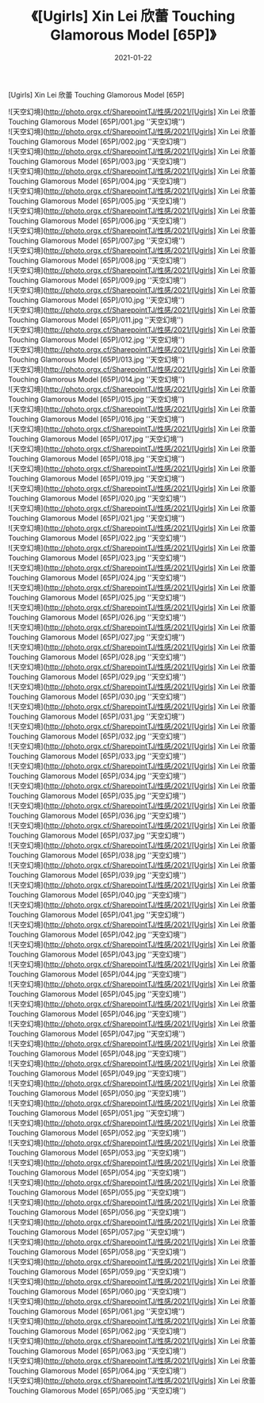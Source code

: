 ﻿---
layout: post
title:  《[Ugirls] Xin Lei 欣蕾 Touching Glamorous Model [65P]》
date:   2021-01-22
img: http://photo.orgx.cf/SharepointTJ/性感/2021/[Ugirls] Xin Lei 欣蕾 Touching Glamorous Model [65P]/000.jpg
categories: [美女, 性感, 泳衣]
---

[Ugirls] Xin Lei 欣蕾 Touching Glamorous Model [65P]



![天空幻境](http://photo.orgx.cf/SharepointTJ/性感/2021/[Ugirls] Xin Lei 欣蕾 Touching Glamorous Model [65P]/001.jpg ''天空幻境'') <br>
![天空幻境](http://photo.orgx.cf/SharepointTJ/性感/2021/[Ugirls] Xin Lei 欣蕾 Touching Glamorous Model [65P]/002.jpg ''天空幻境'') <br>
![天空幻境](http://photo.orgx.cf/SharepointTJ/性感/2021/[Ugirls] Xin Lei 欣蕾 Touching Glamorous Model [65P]/003.jpg ''天空幻境'') <br>
![天空幻境](http://photo.orgx.cf/SharepointTJ/性感/2021/[Ugirls] Xin Lei 欣蕾 Touching Glamorous Model [65P]/004.jpg ''天空幻境'') <br>
![天空幻境](http://photo.orgx.cf/SharepointTJ/性感/2021/[Ugirls] Xin Lei 欣蕾 Touching Glamorous Model [65P]/005.jpg ''天空幻境'') <br>
![天空幻境](http://photo.orgx.cf/SharepointTJ/性感/2021/[Ugirls] Xin Lei 欣蕾 Touching Glamorous Model [65P]/006.jpg ''天空幻境'') <br>
![天空幻境](http://photo.orgx.cf/SharepointTJ/性感/2021/[Ugirls] Xin Lei 欣蕾 Touching Glamorous Model [65P]/007.jpg ''天空幻境'') <br>
![天空幻境](http://photo.orgx.cf/SharepointTJ/性感/2021/[Ugirls] Xin Lei 欣蕾 Touching Glamorous Model [65P]/008.jpg ''天空幻境'') <br>
![天空幻境](http://photo.orgx.cf/SharepointTJ/性感/2021/[Ugirls] Xin Lei 欣蕾 Touching Glamorous Model [65P]/009.jpg ''天空幻境'') <br>
![天空幻境](http://photo.orgx.cf/SharepointTJ/性感/2021/[Ugirls] Xin Lei 欣蕾 Touching Glamorous Model [65P]/010.jpg ''天空幻境'') <br>
![天空幻境](http://photo.orgx.cf/SharepointTJ/性感/2021/[Ugirls] Xin Lei 欣蕾 Touching Glamorous Model [65P]/011.jpg ''天空幻境'') <br>
![天空幻境](http://photo.orgx.cf/SharepointTJ/性感/2021/[Ugirls] Xin Lei 欣蕾 Touching Glamorous Model [65P]/012.jpg ''天空幻境'') <br>
![天空幻境](http://photo.orgx.cf/SharepointTJ/性感/2021/[Ugirls] Xin Lei 欣蕾 Touching Glamorous Model [65P]/013.jpg ''天空幻境'') <br>
![天空幻境](http://photo.orgx.cf/SharepointTJ/性感/2021/[Ugirls] Xin Lei 欣蕾 Touching Glamorous Model [65P]/014.jpg ''天空幻境'') <br>
![天空幻境](http://photo.orgx.cf/SharepointTJ/性感/2021/[Ugirls] Xin Lei 欣蕾 Touching Glamorous Model [65P]/015.jpg ''天空幻境'') <br>
![天空幻境](http://photo.orgx.cf/SharepointTJ/性感/2021/[Ugirls] Xin Lei 欣蕾 Touching Glamorous Model [65P]/016.jpg ''天空幻境'') <br>
![天空幻境](http://photo.orgx.cf/SharepointTJ/性感/2021/[Ugirls] Xin Lei 欣蕾 Touching Glamorous Model [65P]/017.jpg ''天空幻境'') <br>
![天空幻境](http://photo.orgx.cf/SharepointTJ/性感/2021/[Ugirls] Xin Lei 欣蕾 Touching Glamorous Model [65P]/018.jpg ''天空幻境'') <br>
![天空幻境](http://photo.orgx.cf/SharepointTJ/性感/2021/[Ugirls] Xin Lei 欣蕾 Touching Glamorous Model [65P]/019.jpg ''天空幻境'') <br>
![天空幻境](http://photo.orgx.cf/SharepointTJ/性感/2021/[Ugirls] Xin Lei 欣蕾 Touching Glamorous Model [65P]/020.jpg ''天空幻境'') <br>
![天空幻境](http://photo.orgx.cf/SharepointTJ/性感/2021/[Ugirls] Xin Lei 欣蕾 Touching Glamorous Model [65P]/021.jpg ''天空幻境'') <br>
![天空幻境](http://photo.orgx.cf/SharepointTJ/性感/2021/[Ugirls] Xin Lei 欣蕾 Touching Glamorous Model [65P]/022.jpg ''天空幻境'') <br>
![天空幻境](http://photo.orgx.cf/SharepointTJ/性感/2021/[Ugirls] Xin Lei 欣蕾 Touching Glamorous Model [65P]/023.jpg ''天空幻境'') <br>
![天空幻境](http://photo.orgx.cf/SharepointTJ/性感/2021/[Ugirls] Xin Lei 欣蕾 Touching Glamorous Model [65P]/024.jpg ''天空幻境'') <br>
![天空幻境](http://photo.orgx.cf/SharepointTJ/性感/2021/[Ugirls] Xin Lei 欣蕾 Touching Glamorous Model [65P]/025.jpg ''天空幻境'') <br>
![天空幻境](http://photo.orgx.cf/SharepointTJ/性感/2021/[Ugirls] Xin Lei 欣蕾 Touching Glamorous Model [65P]/026.jpg ''天空幻境'') <br>
![天空幻境](http://photo.orgx.cf/SharepointTJ/性感/2021/[Ugirls] Xin Lei 欣蕾 Touching Glamorous Model [65P]/027.jpg ''天空幻境'') <br>
![天空幻境](http://photo.orgx.cf/SharepointTJ/性感/2021/[Ugirls] Xin Lei 欣蕾 Touching Glamorous Model [65P]/028.jpg ''天空幻境'') <br>
![天空幻境](http://photo.orgx.cf/SharepointTJ/性感/2021/[Ugirls] Xin Lei 欣蕾 Touching Glamorous Model [65P]/029.jpg ''天空幻境'') <br>
![天空幻境](http://photo.orgx.cf/SharepointTJ/性感/2021/[Ugirls] Xin Lei 欣蕾 Touching Glamorous Model [65P]/030.jpg ''天空幻境'') <br>
![天空幻境](http://photo.orgx.cf/SharepointTJ/性感/2021/[Ugirls] Xin Lei 欣蕾 Touching Glamorous Model [65P]/031.jpg ''天空幻境'') <br>
![天空幻境](http://photo.orgx.cf/SharepointTJ/性感/2021/[Ugirls] Xin Lei 欣蕾 Touching Glamorous Model [65P]/032.jpg ''天空幻境'') <br>
![天空幻境](http://photo.orgx.cf/SharepointTJ/性感/2021/[Ugirls] Xin Lei 欣蕾 Touching Glamorous Model [65P]/033.jpg ''天空幻境'') <br>
![天空幻境](http://photo.orgx.cf/SharepointTJ/性感/2021/[Ugirls] Xin Lei 欣蕾 Touching Glamorous Model [65P]/034.jpg ''天空幻境'') <br>
![天空幻境](http://photo.orgx.cf/SharepointTJ/性感/2021/[Ugirls] Xin Lei 欣蕾 Touching Glamorous Model [65P]/035.jpg ''天空幻境'') <br>
![天空幻境](http://photo.orgx.cf/SharepointTJ/性感/2021/[Ugirls] Xin Lei 欣蕾 Touching Glamorous Model [65P]/036.jpg ''天空幻境'') <br>
![天空幻境](http://photo.orgx.cf/SharepointTJ/性感/2021/[Ugirls] Xin Lei 欣蕾 Touching Glamorous Model [65P]/037.jpg ''天空幻境'') <br>
![天空幻境](http://photo.orgx.cf/SharepointTJ/性感/2021/[Ugirls] Xin Lei 欣蕾 Touching Glamorous Model [65P]/038.jpg ''天空幻境'') <br>
![天空幻境](http://photo.orgx.cf/SharepointTJ/性感/2021/[Ugirls] Xin Lei 欣蕾 Touching Glamorous Model [65P]/039.jpg ''天空幻境'') <br>
![天空幻境](http://photo.orgx.cf/SharepointTJ/性感/2021/[Ugirls] Xin Lei 欣蕾 Touching Glamorous Model [65P]/040.jpg ''天空幻境'') <br>
![天空幻境](http://photo.orgx.cf/SharepointTJ/性感/2021/[Ugirls] Xin Lei 欣蕾 Touching Glamorous Model [65P]/041.jpg ''天空幻境'') <br>
![天空幻境](http://photo.orgx.cf/SharepointTJ/性感/2021/[Ugirls] Xin Lei 欣蕾 Touching Glamorous Model [65P]/042.jpg ''天空幻境'') <br>
![天空幻境](http://photo.orgx.cf/SharepointTJ/性感/2021/[Ugirls] Xin Lei 欣蕾 Touching Glamorous Model [65P]/043.jpg ''天空幻境'') <br>
![天空幻境](http://photo.orgx.cf/SharepointTJ/性感/2021/[Ugirls] Xin Lei 欣蕾 Touching Glamorous Model [65P]/044.jpg ''天空幻境'') <br>
![天空幻境](http://photo.orgx.cf/SharepointTJ/性感/2021/[Ugirls] Xin Lei 欣蕾 Touching Glamorous Model [65P]/045.jpg ''天空幻境'') <br>
![天空幻境](http://photo.orgx.cf/SharepointTJ/性感/2021/[Ugirls] Xin Lei 欣蕾 Touching Glamorous Model [65P]/046.jpg ''天空幻境'') <br>
![天空幻境](http://photo.orgx.cf/SharepointTJ/性感/2021/[Ugirls] Xin Lei 欣蕾 Touching Glamorous Model [65P]/047.jpg ''天空幻境'') <br>
![天空幻境](http://photo.orgx.cf/SharepointTJ/性感/2021/[Ugirls] Xin Lei 欣蕾 Touching Glamorous Model [65P]/048.jpg ''天空幻境'') <br>
![天空幻境](http://photo.orgx.cf/SharepointTJ/性感/2021/[Ugirls] Xin Lei 欣蕾 Touching Glamorous Model [65P]/049.jpg ''天空幻境'') <br>
![天空幻境](http://photo.orgx.cf/SharepointTJ/性感/2021/[Ugirls] Xin Lei 欣蕾 Touching Glamorous Model [65P]/050.jpg ''天空幻境'') <br>
![天空幻境](http://photo.orgx.cf/SharepointTJ/性感/2021/[Ugirls] Xin Lei 欣蕾 Touching Glamorous Model [65P]/051.jpg ''天空幻境'') <br>
![天空幻境](http://photo.orgx.cf/SharepointTJ/性感/2021/[Ugirls] Xin Lei 欣蕾 Touching Glamorous Model [65P]/052.jpg ''天空幻境'') <br>
![天空幻境](http://photo.orgx.cf/SharepointTJ/性感/2021/[Ugirls] Xin Lei 欣蕾 Touching Glamorous Model [65P]/053.jpg ''天空幻境'') <br>
![天空幻境](http://photo.orgx.cf/SharepointTJ/性感/2021/[Ugirls] Xin Lei 欣蕾 Touching Glamorous Model [65P]/054.jpg ''天空幻境'') <br>
![天空幻境](http://photo.orgx.cf/SharepointTJ/性感/2021/[Ugirls] Xin Lei 欣蕾 Touching Glamorous Model [65P]/055.jpg ''天空幻境'') <br>
![天空幻境](http://photo.orgx.cf/SharepointTJ/性感/2021/[Ugirls] Xin Lei 欣蕾 Touching Glamorous Model [65P]/056.jpg ''天空幻境'') <br>
![天空幻境](http://photo.orgx.cf/SharepointTJ/性感/2021/[Ugirls] Xin Lei 欣蕾 Touching Glamorous Model [65P]/057.jpg ''天空幻境'') <br>
![天空幻境](http://photo.orgx.cf/SharepointTJ/性感/2021/[Ugirls] Xin Lei 欣蕾 Touching Glamorous Model [65P]/058.jpg ''天空幻境'') <br>
![天空幻境](http://photo.orgx.cf/SharepointTJ/性感/2021/[Ugirls] Xin Lei 欣蕾 Touching Glamorous Model [65P]/059.jpg ''天空幻境'') <br>
![天空幻境](http://photo.orgx.cf/SharepointTJ/性感/2021/[Ugirls] Xin Lei 欣蕾 Touching Glamorous Model [65P]/060.jpg ''天空幻境'') <br>
![天空幻境](http://photo.orgx.cf/SharepointTJ/性感/2021/[Ugirls] Xin Lei 欣蕾 Touching Glamorous Model [65P]/061.jpg ''天空幻境'') <br>
![天空幻境](http://photo.orgx.cf/SharepointTJ/性感/2021/[Ugirls] Xin Lei 欣蕾 Touching Glamorous Model [65P]/062.jpg ''天空幻境'') <br>
![天空幻境](http://photo.orgx.cf/SharepointTJ/性感/2021/[Ugirls] Xin Lei 欣蕾 Touching Glamorous Model [65P]/063.jpg ''天空幻境'') <br>
![天空幻境](http://photo.orgx.cf/SharepointTJ/性感/2021/[Ugirls] Xin Lei 欣蕾 Touching Glamorous Model [65P]/064.jpg ''天空幻境'') <br>
![天空幻境](http://photo.orgx.cf/SharepointTJ/性感/2021/[Ugirls] Xin Lei 欣蕾 Touching Glamorous Model [65P]/065.jpg ''天空幻境'') <br>